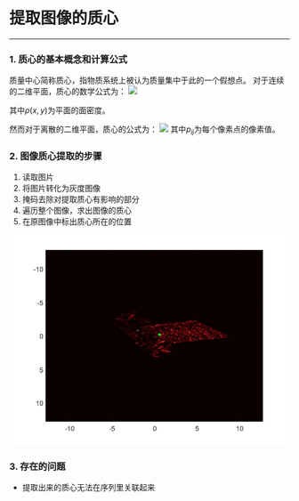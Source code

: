 # 提取图像的质心
---

### 1. 质心的基本概念和计算公式
质量中心简称质心，指物质系统上被认为质量集中于此的一个假想点。
对于连续的二维平面，质心的数学公式为：
[![](image.png)](https://github.com/ZYJ-Group/LiDongCheng/blob/main/2023/9-17/image/ISARImage_1.jpg)

其中$\rho(x,y)$为平面的面密度。

然而对于离散的二维平面，质心的公式为：
![](image-1.png)
其中$p_{ij}$为每个像素点的像素值。


### 2. 图像质心提取的步骤

1. 读取图片
2. 将图片转化为灰度图像
3. 掩码去除对提取质心有影响的部分
4. 遍历整个图像，求出图像的质心
5. 在原图像中标出质心所在的位置

![](image\ISARImage_1.jpg)

### 3. 存在的问题

* 提取出来的质心无法在序列里关联起来
